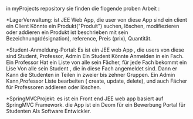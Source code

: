 in myProjects repository sie finden die flogende proben Arbeit :

*LagerVerwaltung:
ist JEE Web App, die user von diese App sind ein client
ein Client Könnte ein Produkt("Produit") suchen, löschen, modifiezieren oder addieren 
ein Produkt ist beschrieben mit sein Bezeichnung(désignation), reference, Preis (prix), Quantität.

*Student-Anmeldung-Portal:
Es ist ein JEE web App , die users von diese sind Student, Professor, Admin
Ein Student Könnte Anmelden in ein Fach.
Ein Professor Hat ein Liste von alle sein Fächer, für jede Fach bekommt ein Lise Von alle sein Student , die in diese Fach angemeldet sind.
Dann er Kann die Studenten in Teilen in zweier bis zehner Gruppen.
Ein Admin Kann,Professor Liste bearbeiten ( create, update, delete), und auch  Fächer für Professoren addieren oder löschen.

*SpringMVCProjekt:
es ist ein Front end JEE web app basiert auf SpringMVC Framework.
die App ist ein Deom für ein Bewerbung Portal für Studenten Als Software Entwickler.
